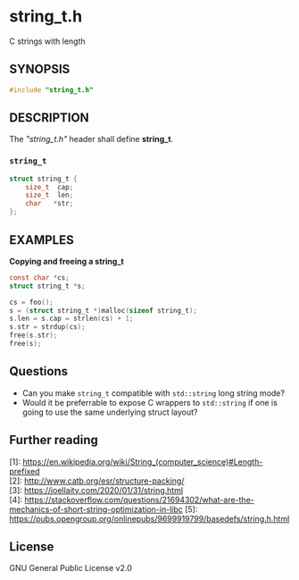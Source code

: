 # string_t.h
C strings with length

## SYNOPSIS
```C
#include "string_t.h"
```

## DESCRIPTION
The _"string_t.h"_ header shall define **string_t**.

### `string_t`
```C
struct string_t {
    size_t  cap;
    size_t  len;
    char   *str;
};
```

## EXAMPLES

**Copying and freeing a string_t**
```C
const char *cs;
struct string_t *s;

cs = foo();
s = (struct string_t *)malloc(sizeof string_t);
s.len = s.cap = strlen(cs) + 1;
s.str = strdup(cs);
free(s.str);
free(s);
```

## Questions
* Can you make `string_t` compatible with `std::string` long string mode?
* Would it be preferrable to expose C wrappers to `std::string` if one is going
to use the same underlying struct layout?

## Further reading
\[1]: https://en.wikipedia.org/wiki/String_(computer_science)#Length-prefixed  
\[2]: http://www.catb.org/esr/structure-packing/  
\[3]: https://joellaity.com/2020/01/31/string.html  
\[4]: https://stackoverflow.com/questions/21694302/what-are-the-mechanics-of-short-string-optimization-in-libc
\[5]: https://pubs.opengroup.org/onlinepubs/9699919799/basedefs/string.h.html

## License
GNU General Public License v2.0
